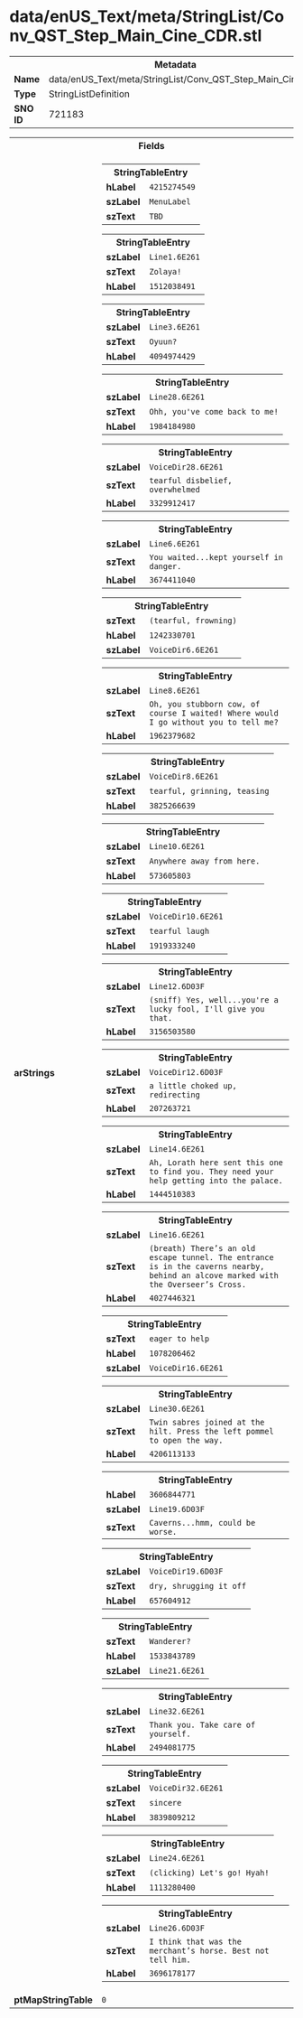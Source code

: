 <h1>data/enUS_Text/meta/StringList/Conv_QST_Step_Main_Cine_CDR.stl</h1><table><tr><th colspan="100%">Metadata</th></tr><tr><td><b>Name</b></td><td>data/enUS_Text/meta/StringList/Conv_QST_Step_Main_Cine_CDR.stl</td></tr><tr><td><b>Type</b></td><td>StringListDefinition</td></tr><tr><td><b>SNO ID</b></td><td>721183</td></tr></table>

<table><tr><th colspan="100%">Fields</th></tr><tr><td><b>arStrings</b></td><td><table><tr><th colspan="100%">StringTableEntry</th></tr><tr><td><b>hLabel</b></td><td><code>4215274549</code></td></tr><tr><td><b>szLabel</b></td><td><code>MenuLabel</code></td></tr><tr><td><b>szText</b></td><td><code>TBD</code></td></tr></table>


<table><tr><th colspan="100%">StringTableEntry</th></tr><tr><td><b>szLabel</b></td><td><code>Line1.6E261</code></td></tr><tr><td><b>szText</b></td><td><code>Zolaya!</code></td></tr><tr><td><b>hLabel</b></td><td><code>1512038491</code></td></tr></table>


<table><tr><th colspan="100%">StringTableEntry</th></tr><tr><td><b>szLabel</b></td><td><code>Line3.6E261</code></td></tr><tr><td><b>szText</b></td><td><code>Oyuun?</code></td></tr><tr><td><b>hLabel</b></td><td><code>4094974429</code></td></tr></table>


<table><tr><th colspan="100%">StringTableEntry</th></tr><tr><td><b>szLabel</b></td><td><code>Line28.6E261</code></td></tr><tr><td><b>szText</b></td><td><code>Ohh, you've come back to me!</code></td></tr><tr><td><b>hLabel</b></td><td><code>1984184980</code></td></tr></table>


<table><tr><th colspan="100%">StringTableEntry</th></tr><tr><td><b>szLabel</b></td><td><code>VoiceDir28.6E261</code></td></tr><tr><td><b>szText</b></td><td><code>tearful disbelief, overwhelmed</code></td></tr><tr><td><b>hLabel</b></td><td><code>3329912417</code></td></tr></table>


<table><tr><th colspan="100%">StringTableEntry</th></tr><tr><td><b>szLabel</b></td><td><code>Line6.6E261</code></td></tr><tr><td><b>szText</b></td><td><code>You waited...kept yourself in danger.</code></td></tr><tr><td><b>hLabel</b></td><td><code>3674411040</code></td></tr></table>


<table><tr><th colspan="100%">StringTableEntry</th></tr><tr><td><b>szText</b></td><td><code>(tearful, frowning)</code></td></tr><tr><td><b>hLabel</b></td><td><code>1242330701</code></td></tr><tr><td><b>szLabel</b></td><td><code>VoiceDir6.6E261</code></td></tr></table>


<table><tr><th colspan="100%">StringTableEntry</th></tr><tr><td><b>szLabel</b></td><td><code>Line8.6E261</code></td></tr><tr><td><b>szText</b></td><td><code>Oh, you stubborn cow, of course I waited! Where would I go without you to tell me?</code></td></tr><tr><td><b>hLabel</b></td><td><code>1962379682</code></td></tr></table>


<table><tr><th colspan="100%">StringTableEntry</th></tr><tr><td><b>szLabel</b></td><td><code>VoiceDir8.6E261</code></td></tr><tr><td><b>szText</b></td><td><code>tearful, grinning, teasing</code></td></tr><tr><td><b>hLabel</b></td><td><code>3825266639</code></td></tr></table>


<table><tr><th colspan="100%">StringTableEntry</th></tr><tr><td><b>szLabel</b></td><td><code>Line10.6E261</code></td></tr><tr><td><b>szText</b></td><td><code>Anywhere away from here.</code></td></tr><tr><td><b>hLabel</b></td><td><code>573605803</code></td></tr></table>


<table><tr><th colspan="100%">StringTableEntry</th></tr><tr><td><b>szLabel</b></td><td><code>VoiceDir10.6E261</code></td></tr><tr><td><b>szText</b></td><td><code>tearful laugh</code></td></tr><tr><td><b>hLabel</b></td><td><code>1919333240</code></td></tr></table>


<table><tr><th colspan="100%">StringTableEntry</th></tr><tr><td><b>szLabel</b></td><td><code>Line12.6D03F</code></td></tr><tr><td><b>szText</b></td><td><code>(sniff) Yes, well...you're a lucky fool, I'll give you that.</code></td></tr><tr><td><b>hLabel</b></td><td><code>3156503580</code></td></tr></table>


<table><tr><th colspan="100%">StringTableEntry</th></tr><tr><td><b>szLabel</b></td><td><code>VoiceDir12.6D03F</code></td></tr><tr><td><b>szText</b></td><td><code>a little choked up, redirecting</code></td></tr><tr><td><b>hLabel</b></td><td><code>207263721</code></td></tr></table>


<table><tr><th colspan="100%">StringTableEntry</th></tr><tr><td><b>szLabel</b></td><td><code>Line14.6E261</code></td></tr><tr><td><b>szText</b></td><td><code>Ah, Lorath here sent this one to find you. They need your help getting into the palace.</code></td></tr><tr><td><b>hLabel</b></td><td><code>1444510383</code></td></tr></table>


<table><tr><th colspan="100%">StringTableEntry</th></tr><tr><td><b>szLabel</b></td><td><code>Line16.6E261</code></td></tr><tr><td><b>szText</b></td><td><code>(breath) There’s an old escape tunnel. The entrance is in the caverns nearby, behind an alcove marked with the Overseer’s Cross.</code></td></tr><tr><td><b>hLabel</b></td><td><code>4027446321</code></td></tr></table>


<table><tr><th colspan="100%">StringTableEntry</th></tr><tr><td><b>szText</b></td><td><code>eager to help</code></td></tr><tr><td><b>hLabel</b></td><td><code>1078206462</code></td></tr><tr><td><b>szLabel</b></td><td><code>VoiceDir16.6E261</code></td></tr></table>


<table><tr><th colspan="100%">StringTableEntry</th></tr><tr><td><b>szLabel</b></td><td><code>Line30.6E261</code></td></tr><tr><td><b>szText</b></td><td><code>Twin sabres joined at the hilt. Press the left pommel to open the way.</code></td></tr><tr><td><b>hLabel</b></td><td><code>4206113133</code></td></tr></table>


<table><tr><th colspan="100%">StringTableEntry</th></tr><tr><td><b>hLabel</b></td><td><code>3606844771</code></td></tr><tr><td><b>szLabel</b></td><td><code>Line19.6D03F</code></td></tr><tr><td><b>szText</b></td><td><code>Caverns...hmm, could be worse.</code></td></tr></table>


<table><tr><th colspan="100%">StringTableEntry</th></tr><tr><td><b>szLabel</b></td><td><code>VoiceDir19.6D03F</code></td></tr><tr><td><b>szText</b></td><td><code>dry, shrugging it off</code></td></tr><tr><td><b>hLabel</b></td><td><code>657604912</code></td></tr></table>


<table><tr><th colspan="100%">StringTableEntry</th></tr><tr><td><b>szText</b></td><td><code>Wanderer?</code></td></tr><tr><td><b>hLabel</b></td><td><code>1533843789</code></td></tr><tr><td><b>szLabel</b></td><td><code>Line21.6E261</code></td></tr></table>


<table><tr><th colspan="100%">StringTableEntry</th></tr><tr><td><b>szLabel</b></td><td><code>Line32.6E261</code></td></tr><tr><td><b>szText</b></td><td><code>Thank you. Take care of yourself.</code></td></tr><tr><td><b>hLabel</b></td><td><code>2494081775</code></td></tr></table>


<table><tr><th colspan="100%">StringTableEntry</th></tr><tr><td><b>szLabel</b></td><td><code>VoiceDir32.6E261</code></td></tr><tr><td><b>szText</b></td><td><code>sincere</code></td></tr><tr><td><b>hLabel</b></td><td><code>3839809212</code></td></tr></table>


<table><tr><th colspan="100%">StringTableEntry</th></tr><tr><td><b>szLabel</b></td><td><code>Line24.6E261</code></td></tr><tr><td><b>szText</b></td><td><code>(clicking) Let's go! Hyah!</code></td></tr><tr><td><b>hLabel</b></td><td><code>1113280400</code></td></tr></table>


<table><tr><th colspan="100%">StringTableEntry</th></tr><tr><td><b>szLabel</b></td><td><code>Line26.6D03F</code></td></tr><tr><td><b>szText</b></td><td><code>I think that was the merchant’s horse. Best not tell him.</code></td></tr><tr><td><b>hLabel</b></td><td><code>3696178177</code></td></tr></table>


</td></tr><tr><td><b>ptMapStringTable</b></td><td><code>0</code></td></tr></table>

